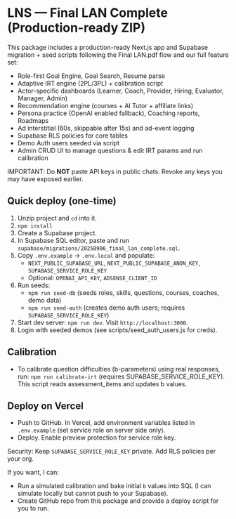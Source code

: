# LNS — Final LAN Complete (Production-ready ZIP)

This package includes a production-ready Next.js app and Supabase migration + seed scripts following the Final LAN.pdf flow and our full feature set:
- Role-first Goal Engine, Goal Search, Resume parse
- Adaptive IRT engine (2PL/3PL) + calibration script
- Actor-specific dashboards (Learner, Coach, Provider, Hiring, Evaluator, Manager, Admin)
- Recommendation engine (courses + AI Tutor + affiliate links)
- Persona practice (OpenAI enabled fallback), Coaching reports, Roadmaps
- Ad interstitial (60s, skippable after 15s) and ad-event logging
- Supabase RLS policies for core tables
- Demo Auth users seeded via script
- Admin CRUD UI to manage questions & edit IRT params and run calibration

IMPORTANT: Do **NOT** paste API keys in public chats. Revoke any keys you may have exposed earlier.

## Quick deploy (one-time)
1. Unzip project and `cd` into it.
2. `npm install`
3. Create a Supabase project.
4. In Supabase SQL editor, paste and run `supabase/migrations/20250906_final_lan_complete.sql`.
5. Copy `.env.example` -> `.env.local` and populate:
   - `NEXT_PUBLIC_SUPABASE_URL`, `NEXT_PUBLIC_SUPABASE_ANON_KEY`, `SUPABASE_SERVICE_ROLE_KEY`
   - Optional: `OPENAI_API_KEY`, `ADSENSE_CLIENT_ID`
6. Run seeds:
   - `npm run seed-db` (seeds roles, skills, questions, courses, coaches, demo data)
   - `npm run seed-auth` (creates demo auth users; requires `SUPABASE_SERVICE_ROLE_KEY`)
7. Start dev server: `npm run dev`. Visit `http://localhost:3000`.
8. Login with seeded demos (see scripts/seed_auth_users.js for creds).

## Calibration
- To calibrate question difficulties (b-parameters) using real responses, run:
  `npm run calibrate-irt` (requires SUPABASE_SERVICE_ROLE_KEY). This script reads assessment_items and updates b values.

## Deploy on Vercel
- Push to GitHub. In Vercel, add environment variables listed in `.env.example` (set service role on server side only).
- Deploy. Enable preview protection for service role key.

Security: Keep `SUPABASE_SERVICE_ROLE_KEY` private. Add RLS policies per your org.

If you want, I can:
- Run a simulated calibration and bake initial `b` values into SQL (I can simulate locally but cannot push to your Supabase).
- Create GitHub repo from this package and provide a deploy script for you to run.
